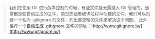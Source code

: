 >我们在使用 Git 进行版本控制的时候，有些文件是无需纳入 Git 管理的，通常都是些自动生成的文件，像日志或者编译过程中创建的文件。我们可以创建一个名为 .gitignore 的文件，列出要忽略的文件来解决这个问题。
此外推荐一个**自动生成 .gitignore 文件**的网址：[http://www.gitignore.io/](http://www.gitignore.io/)
